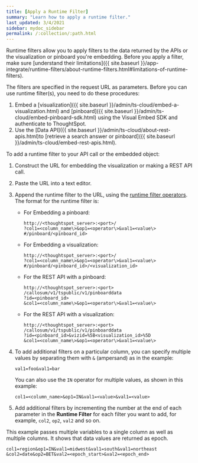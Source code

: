 ```yaml
---
title: [Apply a Runtime Filter]
summary: "Learn how to apply a runtime filter."
last_updated: 3/4/2021
sidebar: mydoc_sidebar
permalink: /:collection/:path.html
---
```

Runtime filters allow you to apply filters to the data returned by the APIs or the visualization or pinboard you're embedding. Before you apply a filter, make sure [understand their limitations]({{ site.baseurl }}/app-integrate/runtime-filters/about-runtime-filters.html#limitations-of-runtime-filters).

The filters are specified in the request URL as parameters. Before you can use runtime filter(s), you need to do these procedures:

1.  Embed a [visualization]({{ site.baseurl }}/admin/ts-cloud/embed-a-visualization.html) and [pinboard]({{ site.baseurl }}/admin/ts-cloud/embed-pinboard-sdk.html) using the Visual Embed SDK and authenticate to ThoughtSpot. 
2.  Use the [Data API]({{ site.baseurl }}/admin/ts-cloud/about-rest-apis.html)to [retrieve a search answer or pinboard]({{ site.baseurl }}/admin/ts-cloud/embed-rest-apis.html).

To add a runtime filter to your API call or the  embedded object:

1. Construct the URL for embedding the visualization or making a REST API call.
2. Paste the URL into a text editor.
3. Append the runtime filter to the URL, using the [runtime filter operators](runtime-filter-operators.html#).
   The format for the runtime filter is:
    -   For Embedding a pinboard:

        ```
        http://<thoughtspot_server>:<port>/
        ?col1=<column_name\>&op1=<operator\>&val1=<value\>
        #/pinboard/<pinboard_id>
        ```

    -   For Embedding a visualization:

        ```
        http://<thoughtspot_server>:<port>/
        ?col1=<column_name\>&op1=<operator\>&val1=<value\>
        #/pinboard/<pinboard_id>/<visualization_id>
        ```

    -   For the REST API with a pinboard:

        ```
        http://<thoughtspot_server>:<port>
        /callosum/v1/tspublic/v1/pinboarddata
        ?id=<pinboard_id>
        &col1=<column_name\>&op1=<operator\>&val1=<value\>
        ```

    -   For the REST API with a visualization:

        ```
        http://<thoughtspot_server>:<port>
        /callosum/v1/tspublic/v1/pinboarddata
        ?id=<pinboard_id>&vizid=%5B<visualization_id>%5D
        &col1=<column_name\>&op1=<operator\>&val1=<value\>
        ```

4. To add additional filters on a particular column, you can specify multiple values by separating them with `&` (ampersand) as in the example:

    ```
    val1=foo&val1=bar
    ```

    You can also use the `IN` operator for multiple values, as shown in this example:

    ```
    col1=<column_name>&op1=IN&val1=<value>&val1=<value>
    ```

5. Add additional filters by incrementing the number at the end of each parameter in the **Runtime Filter** for each filter you want to add, for example, `col2`, `op2`, `val2` and so on.

  This example passes multiple variables to a single column as well as multiple columns. It shows that data values are returned as epoch.

  ```
  col1=region&op1=IN&val1=midwest&val1=south&val1=northeast
  &col2=date&op2=BET&val2=<epoch_start>&val2=<epoch_end>
  ```
